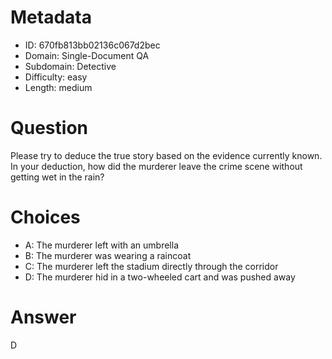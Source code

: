 # Metadata

- ID: 670fb813bb02136c067d2bec
- Domain: Single-Document QA
- Subdomain: Detective
- Difficulty: easy
- Length: medium

# Question

Please try to deduce the true story based on the evidence currently known. In your deduction, how did the murderer leave the crime scene without getting wet in the rain?

# Choices

- A: The murderer left with an umbrella
- B: The murderer was wearing a raincoat
- C: The murderer left the stadium directly through the corridor
- D: The murderer hid in a two-wheeled cart and was pushed away

# Answer

D
